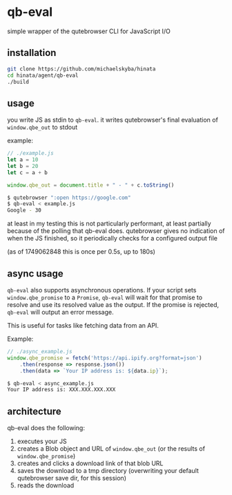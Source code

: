 # qb-eval
simple wrapper of the qutebrowser CLI for JavaScript I/O

## installation
```sh
git clone https://github.com/michaelskyba/hinata
cd hinata/agent/qb-eval
./build
```

## usage
you write JS as stdin to `qb-eval`. it writes qutebrowser's final evaluation of
`window.qbe_out` to stdout

example:

```js
// ./example.js
let a = 10
let b = 20
let c = a + b

window.qbe_out = document.title + " - " + c.toString()
```
```sh
$ qutebrowser ":open https://google.com"
$ qb-eval < example.js
Google - 30
```

at least in my testing this is not particularly performant, at least partially
because of the polling that qb-eval does. qutebrowser gives no indication of
when the JS finished, so it periodically checks for a configured output file

(as of 1749062848 this is once per 0.5s, up to 180s)

## async usage
`qb-eval` also supports asynchronous operations. If your script sets
`window.qbe_promise` to a `Promise`, `qb-eval` will wait for that promise to
resolve and use its resolved value as the output. If the promise is rejected,
`qb-eval` will output an error message.

This is useful for tasks like fetching data from an API.

Example:

```js
// ./async_example.js
window.qbe_promise = fetch('https://api.ipify.org?format=json')
    .then(response => response.json())
    .then(data => `Your IP address is: ${data.ip}`);
```
```sh
$ qb-eval < async_example.js
Your IP address is: XXX.XXX.XXX.XXX
```

## architecture
qb-eval does the following:
1. executes your JS
2. creates a Blob object and URL of `window.qbe_out` (or the results of `window.qbe_promise`)
3. creates and clicks a download link of that blob URL
4. saves the download to a tmp directory (overwriting your default qutebrowser save dir, for this session)
5. reads the download
